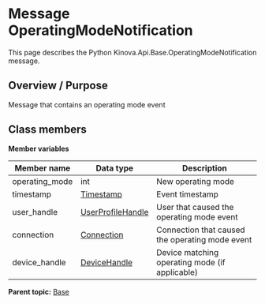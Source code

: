 # Message OperatingModeNotification

This page describes the Python Kinova.Api.Base.OperatingModeNotification message.

## Overview / Purpose

Message that contains an operating mode event

## Class members

 **Member variables** 

|Member name|Data type|Description|
|-----------|---------|-----------|
|operating\_mode|int|New operating mode|
|timestamp| [Timestamp](msg_Common_Timestamp.md#)|Event timestamp|
|user\_handle| [UserProfileHandle](msg_Common_UserProfileHandle.md#)|User that caused the operating mode event|
|connection| [Connection](msg_Common_Connection.md#)|Connection that caused the operating mode event|
|device\_handle| [DeviceHandle](msg_Common_DeviceHandle.md#)|Device matching operating mode \(if applicable\)|

**Parent topic:** [Base](../references/summary_Base.md)

